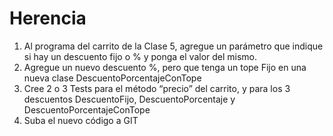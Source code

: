 # Herencia

1. Al programa del carrito de la Clase 5, agregue un parámetro que indique si hay un descuento fijo o % y ponga el valor del mismo.
2. Agregue un nuevo descuento %, pero que tenga un tope Fijo en una nueva clase DescuentoPorcentajeConTope
3. Cree 2 o 3 Tests para el método “precio” del carrito, y para los 3 descuentos DescuentoFijo, DescuentoPorcentaje y DescuentoPorcentajeConTope
4. Suba el nuevo código a GIT
